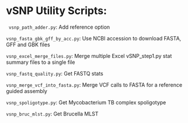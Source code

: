 # vSNP Utility Scripts:

` vsnp_path_adder.py`:  Add reference option

`vsnp_fasta_gbk_gff_by_acc.py`: Use NCBI accession to download FASTA, GFF and GBK files

`vsnp_excel_merge_files.py`: Merge multiple Excel vSNP_step1.py stat summary files to a single file

`vsnp_fastq_quality.py`: Get FASTQ stats

`vsnp_merge_vcf_into_fasta.py`: Merge VCF calls to FASTA for a reference guided assembly

`vsnp_spoligotype.py`: Get Mycobacterium TB complex spoligotype

`vsnp_bruc_mlst.py`: Get Brucella MLST